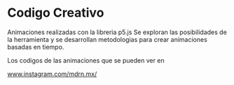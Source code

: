 # Codigo Creativo
Animaciones realizadas con la libreria p5.js 
Se exploran las posibilidades de la herramienta
y se desarrollan metodologias para crear animaciones
basadas en tiempo.

Los codigos de las animaciones que se pueden ver en

www.instagram.com/mdrn.mx/

